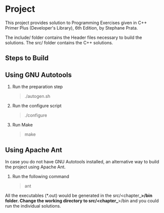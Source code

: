 Project
=======
This project provides solution to Programming Exercises given in C++ Primer Plus (Developer's Library), 6th Edition, by Stephane Prata.

The include/ folder contains the Header files necessary to build the solutions.
The src/ folder contains the C++ solutions.

Steps to Build
--------------

Using GNU Autotools
-------------------
1.  Run the preparation step
    > ./autogen.sh
    
2.  Run the configure script
    > ./configure

3.  Run Make
    > make


Using Apache Ant
----------------
In case you do not have GNU Autotools installed, an alternative way to build the project using Apache Ant.

1.  Run the following command
    >  ant

All the executables (*.out) would be generated in the src/<chapter_**>/bin folder.
Change the working directory to src/<chapter_**>/bin and you could run the individual solutions.
